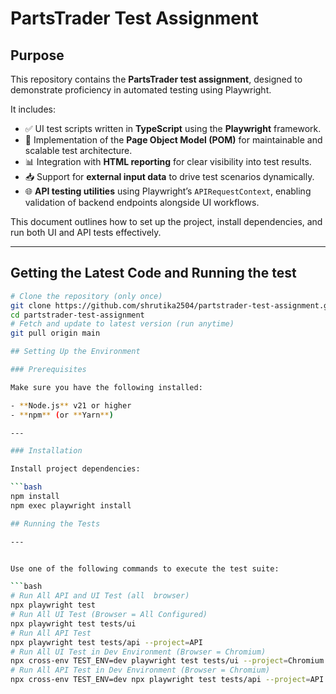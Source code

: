 # PartsTrader Test Assignment

## Purpose

This repository contains the **PartsTrader test assignment**, designed to demonstrate proficiency in automated testing using Playwright.

It includes:

- ✅ UI test scripts written in **TypeScript** using the **Playwright** framework.
- 📄 Implementation of the **Page Object Model (POM)** for maintainable and scalable test architecture.
- 📊 Integration with **HTML reporting** for clear visibility into test results.
- 📥 Support for **external input data** to drive test scenarios dynamically.
- 🌐 **API testing utilities** using Playwright’s `APIRequestContext`, enabling validation of backend endpoints alongside UI workflows.

This document outlines how to set up the project, install dependencies, and run both UI and API tests effectively.

---

## Getting the Latest Code and Running the test

```bash
# Clone the repository (only once)
git clone https://github.com/shrutika2504/partstrader-test-assignment.git
cd partstrader-test-assignment
# Fetch and update to latest version (run anytime)
git pull origin main

## Setting Up the Environment

### Prerequisites

Make sure you have the following installed:

- **Node.js** v21 or higher  
- **npm** (or **Yarn**)  

---

### Installation

Install project dependencies:

```bash
npm install
npm exec playwright install

## Running the Tests

---


Use one of the following commands to execute the test suite:

```bash
# Run All API and UI Test (all  browser)
npx playwright test 
# Run All UI Test (Browser = All Configured)
npx playwright test tests/ui 
# Run All API Test
npx playwright test tests/api --project=API
# Run All UI Test in Dev Environment (Browser = Chromium)
npx cross-env TEST_ENV=dev playwright test tests/ui --project=Chromium
# Run All API Test in Dev Environment (Browser = Chromium)
npx cross-env TEST_ENV=dev npx playwright test tests/api --project=API
